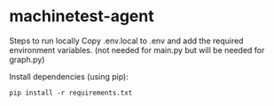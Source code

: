 # machinetest-agent

Steps to run locally
Copy .env.local to .env and add the required environment variables. (not needed for main.py but will be needed for graph.py)

Install dependencies (using pip):

```pip install -r requirements.txt```
